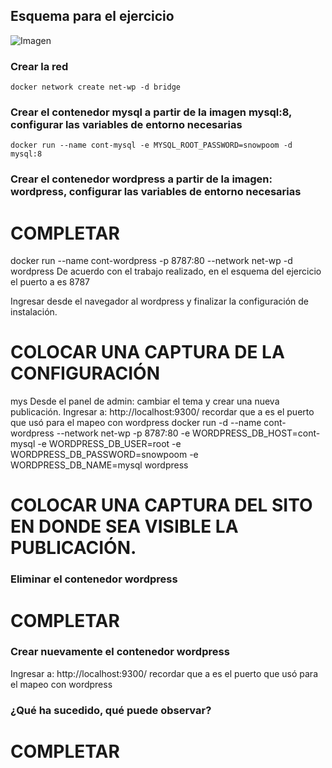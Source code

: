 ## Esquema para el ejercicio
![Imagen](esquema-4-ejercicio.PNG)

### Crear la red
```
docker network create net-wp -d bridge
```
### Crear el contenedor mysql a partir de la imagen mysql:8, configurar las variables de entorno necesarias
```
docker run --name cont-mysql -e MYSQL_ROOT_PASSWORD=snowpoom -d mysql:8
```
### Crear el contenedor wordpress a partir de la imagen: wordpress, configurar las variables de entorno necesarias
# COMPLETAR
docker run --name cont-wordpress -p 8787:80 --network net-wp -d wordpress
De acuerdo con el trabajo realizado, en el esquema del ejercicio el puerto a es 8787

Ingresar desde el navegador al wordpress y finalizar la configuración de instalación.
# COLOCAR UNA CAPTURA DE LA CONFIGURACIÓN
mys
Desde el panel de admin: cambiar el tema y crear una nueva publicación.
Ingresar a: http://localhost:9300/ 
recordar que a es el puerto que usó para el mapeo con wordpress
docker run -d --name cont-wordpress --network net-wp -p 8787:80 -e WORDPRESS_DB_HOST=cont-mysql -e WORDPRESS_DB_USER=root -e WORDPRESS_DB_PASSWORD=snowpoom -e WORDPRESS_DB_NAME=mysql wordpress
# COLOCAR UNA CAPTURA DEL SITO EN DONDE SEA VISIBLE LA PUBLICACIÓN.

### Eliminar el contenedor wordpress
# COMPLETAR

### Crear nuevamente el contenedor wordpress
Ingresar a: http://localhost:9300/ 
recordar que a es el puerto que usó para el mapeo con wordpress

### ¿Qué ha sucedido, qué puede observar?
# COMPLETAR

